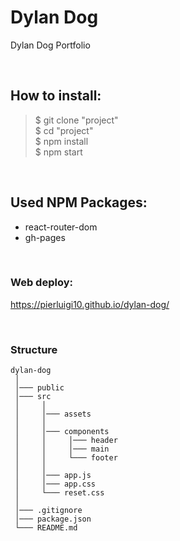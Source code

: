 # Dylan Dog

Dylan Dog Portfolio

<br />

## How to install:

> $ git clone "project" <br />
> $ cd "project" <br />
> $ npm install <br />
> $ npm start <br />

<br />

## Used NPM Packages:

- react-router-dom
- gh-pages

<br />

### Web deploy:

https://pierluigi10.github.io/dylan-dog/

<br />

### Structure

```
dylan-dog
 │
 │─── public
 │─── src
 │     │
 │     │─── assets
 │     │     
 │     │─── components
 │     │     │─── header
 │     │     │─── main
 │     │     └─── footer
 │     │     
 │     │─── app.js
 │     │─── app.css
 │     └─── reset.css
 │ 
 │─── .gitignore
 │─── package.json
 └─── README.md
 
```

<br />
